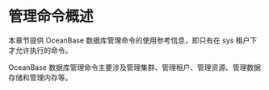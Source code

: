 # 管理命令概述

本章节提供 OceanBase 数据库管理命令的使用参考信息，即只有在 sys 租户下才允许执行的命令。

OceanBase 数据库管理命令主要涉及管理集群、管理租户、管理资源、管理数据存储和管理内存等。
